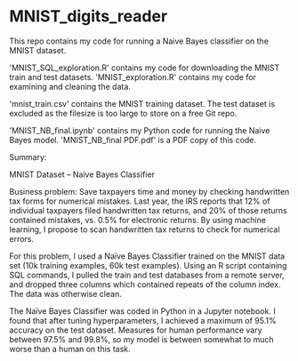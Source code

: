 # MNIST_digits_reader

This repo contains my code for running a Naive Bayes classifier on the MNIST dataset.

'MNIST_SQL_exploration.R' contains my code for downloading the MNIST train and test datasets.
'MNIST_exploration.R' contains my code for examining and cleaning the data.

'mnist_train.csv' contains the MNIST training dataset. The test dataset is excluded as the filesize is too large to store on a free Git repo.

'MNIST_NB_final.ipynb' contains my Python code for running the Naive Bayes model.
'MNIST_NB_final PDF.pdf' is a PDF copy of this code.

Summary:

MNIST Dataset – Naïve Bayes Classifier

Business problem: Save taxpayers time and money by checking handwritten tax forms for numerical mistakes. Last year, the IRS reports that 12% of  individual taxpayers filed handwritten tax returns, and 20% of those returns contained mistakes, vs. 0.5% for electronic returns. By using machine learning, I propose to scan handwritten tax returns to check for numerical errors.

For this problem, I used a Naïve Bayes Classifier trained on the MNIST data set (10k training examples, 60k test examples). Using an R script containing SQL commands, I pulled the train and test databases from a remote server, and dropped three columns which contained repeats of the column index. The data was otherwise clean.

The Naïve Bayes Classifier was coded in Python in a Jupyter notebook. I found that after tuning hyperparameters, I achieved a maximum of 95.1% accuracy on the test dataset. Measures for human performance vary between 97.5% and 99.8%, so my model is between somewhat to much worse than a human on this task.
